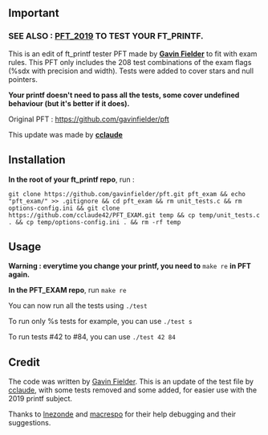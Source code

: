 ## Important

### SEE ALSO : **[PFT_2019](https://github.com/cclaude42/PFT_2019)** TO TEST YOUR FT_PRINTF.

This is an edit of ft_printf tester PFT made by **[Gavin Fielder](https://github.com/gavinfielder)** to fit with exam rules.
This PFT only includes the 208 test combinations of the exam flags (%sdx with precision and width).
Tests were added to cover stars and null pointers.

**Your printf doesn't need to pass all the tests, some cover undefined behaviour (but it's better if it does).**

Original PFT : https://github.com/gavinfielder/pft

This update was made by **[cclaude](https://github.com/cclaude42)**

## Installation
**In the root of your ft_printf repo**, run :

```
git clone https://github.com/gavinfielder/pft.git pft_exam && echo "pft_exam/" >> .gitignore && cd pft_exam && rm unit_tests.c && rm options-config.ini && git clone https://github.com/cclaude42/PFT_EXAM.git temp && cp temp/unit_tests.c . && cp temp/options-config.ini . && rm -rf temp
```

## Usage

**Warning : everytime you change your printf, you need to** ```make re``` **in PFT again.**

**In the PFT_EXAM repo**, run ```make re```

You can now run all the tests using ```./test``` 

To run only %s tests for example, you can use ```./test s```

To run tests #42 to #84, you can use ```./test 42 84```

## Credit
The code was written by [Gavin Fielder](https://github.com/gavinfielder). This is an update of the test file by [cclaude](https://github.com/cclaude42), with some tests removed and some added, for easier use with the 2019 printf subject.

Thanks to [lnezonde](https://github.com/leo125) and [macrespo](https://github.com/macrespo42) for their help debugging and their suggestions.
